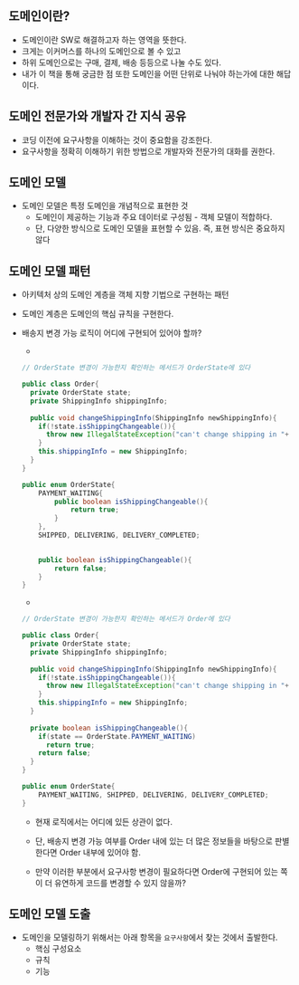 ## 도메인이란?

- 도메인이란 SW로 해결하고자 하는 영역을 뜻한다.
- 크게는 이커머스를 하나의 도메인으로 볼 수 있고
- 하위 도메인으로는 구매, 결제, 배송 등등으로 나눌 수도 있다.
- 내가 이 책을 통해 궁금한 점 또한 도메인을 어떤 단위로 나눠야 하는가에 대한 해답이다.



## 도메인 전문가와 개발자 간 지식 공유

- 코딩 이전에 요구사항을 이해하는 것이 중요함을 강조한다.
- 요구사항을 정확히 이해하기 위한 방법으로 개발자와 전문가의 대화를 권한다.



## 도메인 모델

- 도메인 모델은 특정 도메인을 개념적으로 표현한 것
  - 도메인이 제공하는 기능과 주요 데이터로 구성됨 - 객체 모델이 적합하다.
  - 단, 다양한 방식으로 도메인 모델을 표현할 수 있음. 즉, 표현 방식은 중요하지 않다



## 도메인 모델 패턴

- 아키텍처 상의 도메인 계층을 객체 지향 기법으로 구현하는 패턴

- 도메인 계층은 도메인의 핵심 규칙을 구현한다.

- 배송지 변경 가능 로직이 어디에 구현되어 있어야 할까?

  - 

    ```java
    // OrderState 변경이 가능한지 확인하는 메서드가 OrderState에 있다
    
    public class Order{
      private OrderState state;
      private ShippingInfo shippingInfo;
      
      public void changeShippingInfo(ShippingInfo newShippingInfo){
        if(!state.isShippingChangeable()){
          throw new IllegalStateException("can't change shipping in "+ state);
        }
        this.shippingInfo = new ShippingInfo;
      }
    }
    
    public enum OrderState{
        PAYMENT_WAITING{
            public boolean isShippingChangeable(){
                return true;
            }
        },
        SHIPPED, DELIVERING, DELIVERY_COMPLETED;
    
        
        public boolean isShippingChangeable(){
            return false;
        }
    }
    ```

  - 

    ```java
    // OrderState 변경이 가능한지 확인하는 메서드가 Order에 있다
    
    public class Order{
      private OrderState state;
      private ShippingInfo shippingInfo;
      
      public void changeShippingInfo(ShippingInfo newShippingInfo){
        if(!state.isShippingChangeable()){
          throw new IllegalStateException("can't change shipping in "+ state);
        }
        this.shippingInfo = new ShippingInfo;
      }
      
      private boolean isShippingChangeable(){
        if(state == OrderState.PAYMENT_WAITING)
          return true;
        return false;
      }
    }
    
    public enum OrderState{
        PAYMENT_WAITING, SHIPPED, DELIVERING, DELIVERY_COMPLETED;
    }
    ```

  - 현재 로직에서는 어디에 있든 상관이 없다.

  - 단, 배송지 변경 가능 여부를 Order 내에 있는 더 많은 정보들을 바탕으로 판별한다면 Order 내부에 있어야 함.

  - 만약 이러한 부분에서 요구사항 변경이 필요하다면 Order에 구현되어 있는 쪽이 더 유연하게 코드를 변경할 수 있지 않을까?



## 도메인 모델 도출

- 도메인을 모델링하기 위해서는 아래 항목을 `요구사항`에서 찾는 것에서 출발한다.
  - 핵심 구성요소
  - 규칙
  - 기능

